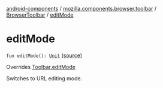 [android-components](../../index.md) / [mozilla.components.browser.toolbar](../index.md) / [BrowserToolbar](index.md) / [editMode](./edit-mode.md)

# editMode

`fun editMode(): `[`Unit`](https://kotlinlang.org/api/latest/jvm/stdlib/kotlin/-unit/index.html) [(source)](https://github.com/mozilla-mobile/android-components/blob/master/components/browser/toolbar/src/main/java/mozilla/components/browser/toolbar/BrowserToolbar.kt#L291)

Overrides [Toolbar.editMode](../../mozilla.components.concept.toolbar/-toolbar/edit-mode.md)

Switches to URL editing mode.

